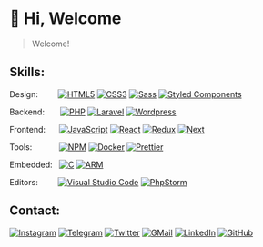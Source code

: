 # 👋 Hi, Welcome

> Welcome!

## Skills:

Design: &nbsp;&nbsp;&nbsp;&nbsp;&nbsp;&nbsp;&nbsp;
[![HTML5](https://img.shields.io/badge/-HTML5-05122A?style=flat&logo=HTML5)](#)
[![CSS3](https://img.shields.io/badge/-CSS3-05122A?style=flat&logo=CSS3&logoColor=1572B6)](#)
[![Sass](https://img.shields.io/badge/-Sass-05122A?style=flat&logo=Sass)](#)
[![Styled Components](https://img.shields.io/badge/-Styled_Components-05122A?style=flat&logo=styled-components)](#)

Backend:&nbsp;&nbsp;&nbsp;&nbsp;&nbsp;&nbsp;
[![PHP](https://img.shields.io/badge/-PHP-05122A?style=flat&logo=php)](#)
[![Laravel](https://img.shields.io/badge/-Laravel-05122A?style=flat&logo=laravel)](#)
[![Wordpress](https://img.shields.io/badge/-Wordpress-05122A?style=flat&logo=wordpress)](#)

Frontend:&nbsp;&nbsp;&nbsp;&nbsp;&nbsp;
[![JavaScript](https://img.shields.io/badge/-JavaScript-05122A?style=flat&logo=javascript)](#)
[![React](https://img.shields.io/badge/-React-05122A?style=flat&logo=react)](#)
[![Redux](https://img.shields.io/badge/-Redux-05122A?style=flat&logo=redux)](#)
[![Next](https://img.shields.io/badge/-Next-05122A?style=flat&logo=next.js)](#)

Tools:&nbsp;&nbsp;&nbsp;&nbsp;&nbsp;&nbsp;&nbsp;&nbsp;&nbsp;&nbsp;&nbsp;
[![NPM](https://img.shields.io/badge/-npm-05122A?style=flat&logo=npm)](#)
[![Docker](https://img.shields.io/badge/-docker-05122A?style=flat&logo=docker)](#)
[![Prettier](https://img.shields.io/badge/-Prettier-05122A?style=flat&logo=prettier)](#)

Embedded:&nbsp;&nbsp;
[![C](https://img.shields.io/badge/-C-05122A?style=flat&logo=c)](#)
[![ARM](https://img.shields.io/badge/-ARM-05122A?style=flat&logo=arm)](#)

Editors:&nbsp;&nbsp;&nbsp;&nbsp;&nbsp;&nbsp;&nbsp;&nbsp;
[![Visual Studio Code](https://img.shields.io/badge/-Visual%20Studio%20Code-05122A?style=flat&logo=visual-studio-code&logoColor=007ACC)](#)
[![PhpStorm](https://img.shields.io/badge/-PhpStorm-05122A?style=flat&logo=phpstorm&logoColor=007ACC)](#)

## Contact:

[![Instagram](https://img.shields.io/badge/Instagram-f0f0f0?&style=flat-square&logoColor=white&logo=instagram&color=c13584)](https://instagram.com/ehsunoo)
[![Telegram](https://img.shields.io/badge/Telegram-f0f0f0?&style=flat-square&logoColor=white&logo=telegram&color=gray)](https://t.me/ehsunoo)
[![Twitter](https://img.shields.io/badge/Twitter-f0f0f0?&style=flat-square&logoColor=white&logo=twitter&color=00acee)](https://twitter.com/ehsunoo)
[![GMail](https://img.shields.io/badge/GMail-f0f0f0?&style=flat-square&logo=gmail&logoColor=white&color=ea4335)](mailto:info.hamrah@gmail.com) 
[![LinkedIn](https://img.shields.io/badge/Linkedin-f0f0f0?&style=flat-square&logo=linkedin&logoColor=white&color=0e76a8)](https://www.linkedin.com/in/ehsunoo)
[![GitHub](https://img.shields.io/badge/-GitHub-05122A?style=flat-square&logo=github)](#)&nbsp;
